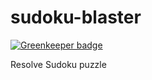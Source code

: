 # sudoku-blaster

[![Greenkeeper badge](https://badges.greenkeeper.io/dawidjaniga/sudoku-blaster.svg)](https://greenkeeper.io/)

Resolve Sudoku puzzle

